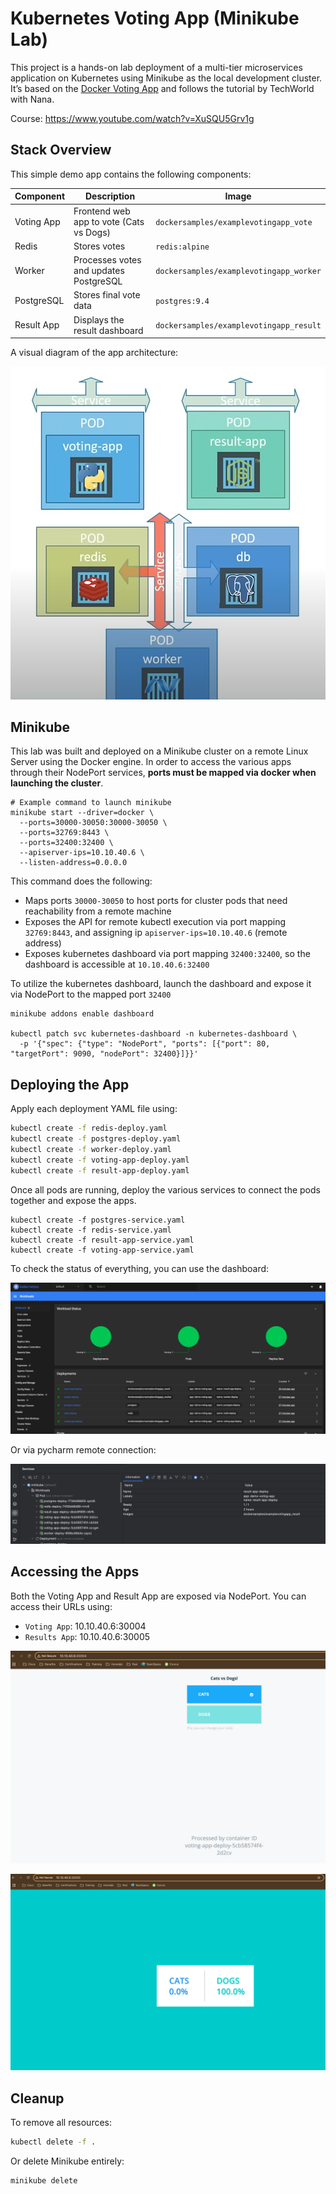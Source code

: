 # Kubernetes Voting App (Minikube Lab)

This project is a hands-on lab deployment of a multi-tier microservices application on Kubernetes using Minikube as the local development cluster. It’s based on the [Docker Voting App](https://github.com/dockersamples/example-voting-app) and follows the tutorial by TechWorld with Nana.

Course: https://www.youtube.com/watch?v=XuSQU5Grv1g

## Stack Overview

This simple demo app contains the following components:

| Component     | Description                              | Image                              |
|---------------|------------------------------------------|-------------------------------------|
| Voting App    | Frontend web app to vote (Cats vs Dogs)  | `dockersamples/examplevotingapp_vote` |
| Redis         | Stores votes                             | `redis:alpine`                      |
| Worker        | Processes votes and updates PostgreSQL   | `dockersamples/examplevotingapp_worker` |
| PostgreSQL    | Stores final vote data                   | `postgres:9.4`                      |
| Result App    | Displays the result dashboard            | `dockersamples/examplevotingapp_result` |

A visual diagram of the app architecture:

![kubernetes_app_arch.png](../IMAGES/kubernetes_app_arch.png)

## Minikube

This lab was built and deployed on a Minikube cluster on a remote Linux Server using the Docker engine. In order to access the various apps through their NodePort services, **ports must be mapped via docker when launching the cluster**.
```shell
# Example command to launch minikube
minikube start --driver=docker \
  --ports=30000-30050:30000-30050 \
  --ports=32769:8443 \
  --ports=32400:32400 \
  --apiserver-ips=10.10.40.6 \
  --listen-address=0.0.0.0
```
This command does the following:
- Maps ports `30000-30050` to host ports for cluster pods that need reachability from a remote machine
- Exposes the API for remote kubectl execution via port mapping `32769:8443`, and assigning ip `apiserver-ips=10.10.40.6` (remote address)
- Exposes kubernetes dashboard via port mapping `32400:32400`, so the dashboard is accessible at `10.10.40.6:32400`

To utilize the kubernetes dashboard, launch the dashboard and expose it via NodePort to the mapped port `32400`
```shell
minikube addons enable dashboard

kubectl patch svc kubernetes-dashboard -n kubernetes-dashboard \
  -p '{"spec": {"type": "NodePort", "ports": [{"port": 80, "targetPort": 9090, "nodePort": 32400}]}}'
```

## Deploying the App

Apply each deployment YAML file using:

```bash
kubectl create -f redis-deploy.yaml
kubectl create -f postgres-deploy.yaml
kubectl create -f worker-deploy.yaml
kubectl create -f voting-app-deploy.yaml
kubectl create -f result-app-deploy.yaml
```

Once all pods are running, deploy the various services to connect the pods together and expose the apps.
```shell
kubectl create -f postgres-service.yaml
kubectl create -f redis-service.yaml
kubectl create -f result-app-service.yaml
kubectl create -f voting-app-service.yaml
```

To check the status of everything, you can use the dashboard:

![kubernetes_dashboard.png](../IMAGES/kubernetes_dashboard.png)

Or via pycharm remote connection:

![kubernetes_pycharm.png](../IMAGES/kubernetes_pycharm.png)

## Accessing the Apps

Both the Voting App and Result App are exposed via NodePort. You can access their URLs using:
- `Voting App`: 10.10.40.6:30004
- `Results App`: 10.10.40.6:30005

![kubernetes_voting_app.png](../IMAGES/kubernetes_voting_app.png)

![kubernetes_result_app.png](../IMAGES/kubernetes_result_app.png)

## Cleanup

To remove all resources:

```bash
kubectl delete -f .
```

Or delete Minikube entirely:

```bash
minikube delete
```
